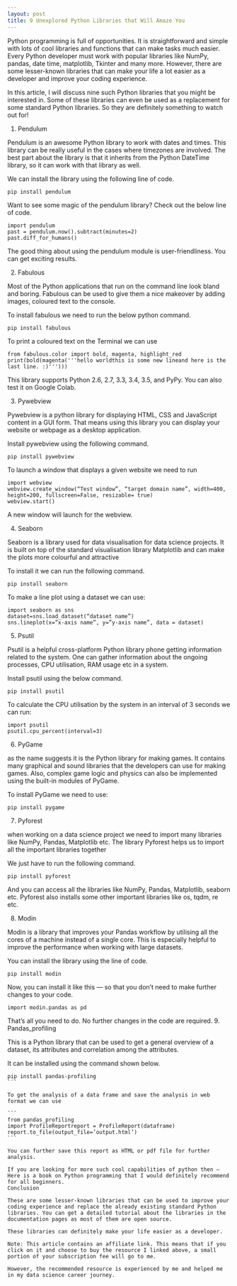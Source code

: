 ```yaml
---
layout: post
title: 9 Unexplored Python Libraries that Will Amaze You
---
```


Python programming is full of opportunities. It is straightforward and simple with lots of cool libraries and functions that can make tasks much easier. Every Python developer must work with popular libraries like NumPy, pandas, date time, matplotlib, Tkinter and many more. However, there are some lesser-known libraries that can make your life a lot easier as a developer and improve your coding experience.

In this article, I will discuss nine such Python libraries that you might be interested in. Some of these libraries can even be used as a replacement for some standard Python libraries. So they are definitely something to watch out for!
1. Pendulum

Pendulum is an awesome Python library to work with dates and times. This library can be really useful in the cases where timezones are involved. The best part about the library is that it inherits from the Python DateTime library, so it can work with that library as well.

We can install the library using the following line of code.

```
pip install pendulum
```

Want to see some magic of the pendulum library? Check out the below line of code.

```
import pendulum
past = pendulum.now().subtract(minutes=2)
past.diff_for_humans()
```

The good thing about using the pendulum module is user-friendliness. You can get exciting results.

2. Fabulous

Most of the Python applications that run on the command line look bland and boring. Fabulous can be used to give them a nice makeover by adding images, coloured text to the console.

To install fabulous we need to run the below python command.

```
pip install fabulous
```

To print a coloured text on the Terminal we can use

```
from fabulous.color import bold, magenta, highlight_red
print(bold(magenta('''hello worldthis is some new lineand here is the last line. :)''')))
```

This library supports Python 2.6, 2.7, 3.3, 3.4, 3.5, and PyPy. You can also test it on Google Colab.

3. Pywebview

Pywebview is a python library for displaying HTML, CSS and JavaScript content in a GUI form. That means using this library you can display your website or webpage as a desktop application.

Install pywebview using the following command.

```
pip install pywebview
```

To launch a window that displays a given website we need to run

```
import webview
webview.create_window(“Test window”, “target domain name”, width=400, height=200, fullscreen=False, resizable= true)
webview.start()
```

A new window will launch for the webview.

4. Seaborn

Seaborn is a library used for data visualisation for data science projects. It is built on top of the standard visualisation library Matplotlib and can make the plots more colourful and attractive

To install it we can run the following command.

```
pip install seaborn
```

To make a line plot using a dataset we can use:

```
import seaborn as sns
dataset=sns.load_dataset(“dataset name”)
sns.lineplot(x=”x-axis name”, y=”y-axis name”, data = dataset)
```

5. Psutil

Psutil is a helpful cross-platform Python library phone getting information related to the system. One can gather information about the ongoing processes, CPU utilisation, RAM usage etc in a system.

Install psutil using the below command.

```
pip install psutil
```

To calculate the CPU utilisation by the system in an interval of 3 seconds we can run:
```
import psutil
psutil.cpu_percent(interval=3)
```
6. PyGame

as the name suggests it is the Python library for making games. It contains many graphical and sound libraries that the developers can use for making games. Also, complex game logic and physics can also be implemented using the built-in modules of PyGame.

To install PyGame we need to use:

```
pip install pygame
```

7. Pyforest

when working on a data science project we need to import many libraries like NumPy, Pandas, Matplotlib etc. The library Pyforest helps us to import all the important libraries together

We just have to run the following command.

```
pip install pyforest
```

And you can access all the libraries like NumPy, Pandas, Matplotlib, seaborn etc. Pyforest also installs some other important libraries like os, tqdm, re etc.

8. Modin

Modin is a library that improves your Pandas workflow by utilising all the cores of a machine instead of a single core. This is especially helpful to improve the performance when working with large datasets.

You can install the library using the line of code.

```
pip install modin
```

Now, you can install it like this — so that you don’t need to make further changes to your code.

```
import modin.pandas as pd
```

That’s all you need to do. No further changes in the code are required.
9. Pandas_profiling

This is a Python library that can be used to get a general overview of a dataset, its attributes and correlation among the attributes.

It can be installed using the command shown below.

````
pip install pandas-profiling
```

To get the analysis of a data frame and save the analysis in web format we can use

```
from pandas_profiling 
import ProfileReportreport = ProfileReport(dataframe)
report.to_file(output_file=’output.html’)
```

You can further save this report as HTML or pdf file for further analysis.

If you are looking for more such cool capabilities of python then — Here is a book on Python programming that I would definitely recommend for all beginners.
Conclusion

These are some lesser-known libraries that can be used to improve your coding experience and replace the already existing standard Python libraries. You can get a detailed tutorial about the libraries in the documentation pages as most of them are open source.

These libraries can definitely make your life easier as a developer.

Note: This article contains an affiliate link. This means that if you click on it and choose to buy the resource I linked above, a small portion of your subscription fee will go to me.

However, the recommended resource is experienced by me and helped me in my data science career journey.
